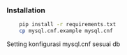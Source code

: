 ### Installation

```bash
    pip install -r requirements.txt
    cp mysql.cnf.example mysql.cnf
```

Setting konfigurasi mysql.cnf sesuai db
